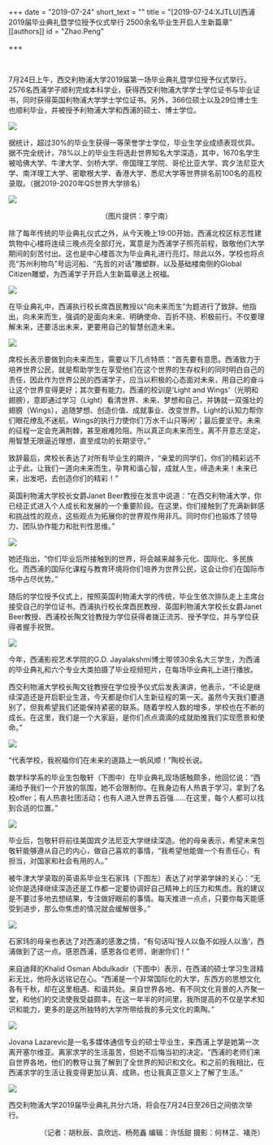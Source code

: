 +++
date = "2019-07-24"
short_text = ""
title = "[2019-07-24:XJTLU] ​西浦2019届毕业典礼暨学位授予仪式举行 2500余名毕业生开启人生新篇章"
[[authors]]
    id = "Zhao.Peng"

+++

<div itemscope="" itemtype="https://schema.org/VideoObject">	<script src="https://cdn.jwplayer.com/players/5McrFiDu-E0ryht7r.js">	</script></div><p>	<br></p><p>7月24日上午，西交利物浦大学2019届第一场毕业典礼暨学位授予仪式举行。2576名西浦学子顺利完成本科学业，获得西交利物浦大学学士学位证书与毕业证书，同时获得英国利物浦大学学士学位证书。另外，366位硕士以及29位博士生也顺利毕业，并被授予利物浦大学和西浦的硕士、博士学位。</p><p><img src="https://www.xjtlu.edu.cn/en/assets/images/news/2019/07/2019-graduation-ceremony-7.jpg"></p><p>据统计，超过30%的毕业生获得一等荣誉学士学位，毕业生学业成绩表现优异。据不完全统计，78%以上的毕业生将选赴世界知名大学深造，其中，1670名学生被哈佛大学、牛津大学、剑桥大学、帝国理工学院、哥伦比亚大学、宾夕法尼亚大学、南洋理工大学、密歇根大学、香港大学、悉尼大学等世界排名前100名的高校录取。（据2019-2020年QS世界大学排名）</p><p><img src="https://www.xjtlu.edu.cn/en/assets/images/news/2019/07/2019-graduation-ceremony.jpg"></p><p style="text-align: center;">（图片提供：李宁南）</p><p>除了每年传统的毕业典礼仪式之外，从今天晚上19:00开始，西浦北校区标志性建筑物中心楼将连续三晚点亮全部灯光，寓意是为西浦学子照亮前程，致敬他们大学期间的刻苦付出。这也是中心楼首次为毕业典礼进行亮灯。除此以外，学校也将点亮“苏州利物鸟”号运河船、“先哲的对话”雕塑群，以及基础楼南侧的Global Citizen雕塑，为西浦学子开启人生新篇章送上祝福。<br></p><p><img src="https://www.xjtlu.edu.cn/en/assets/images/news/2019/07/2019-graduation-ceremony-8.jpg"></p><p>在毕业典礼中，西浦执行校长席酉民教授以“向未来而生”为题进行了致辞。他指出，向未来而生，强调的是面向未来、明确使命、百折不挠、积极前行。不仅要理解未来，还要活出未来，更要用自己的智慧创造未来。</p><p><img src="https://www.xjtlu.edu.cn/en/assets/images/news/2019/07/2019-graduation-ceremony-1.jpg"></p><p>席校长表示要做到向未来而生，需要以下几点特质：“首先要有意愿。西浦致力于培养世界公民，就是帮助学生在享受他们在这个世界的生存权利的同时明白自己的责任，因此作为世界公民的西浦学子，应当以积极的心态面对未来，用自己的奋斗让这个世界变得更好；其次要有能力。西浦的校训是‘Light and Wings’（光明和翅膀），意即通过学习（Light）看清世界、未来、梦想和自己，并铸就一双强壮的翅膀（Wings），追随梦想、创造价值、成就事业、改变世界。Light的认知力帮你们眼花缭乱不迷航，Wings的执行力使你们‘万水千山只等闲’；最后要坚守。未来的征程一定会充满荆棘，甚至艰难险阻。所以真正向未来而生，离不开意志坚定，用智慧无限逼近理想，直至成功的长期坚守。”</p><p>致辞最后，席校长表达了对所有毕业生的期许，“亲爱的同学们，你们的精彩远不止于此，让我们一道向未来而生，孕育和谐心智，成就人生，缔造未来！未来已来，出发吧，去创造你们的精彩！”</p><p>英国利物浦大学校长女爵Janet Beer教授在发言中说道：“在西交利物浦大学，你已经正式进入个人成长和发展的一个重要阶段。在这里，你们接触到了充满新鲜感和挑战性的观点，这些观点为拓展你的世界观作用非凡。同时你们也锻炼了领导力、团队协作能力和批判性思维。”</p><p><img src="https://www.xjtlu.edu.cn/en/assets/images/news/2019/07/2019-graduation-ceremony-4.jpg"></p><p>她还指出，“你们毕业后所接触到的世界，将会越来越多元化、国际化、多民族化。而西浦的国际化课程与教育环境将你们培养为世界公民，这会让你们在国际市场中占尽优势。”</p><p>随后的学位授予仪式上，按照英国利物浦大学的传统，毕业生依次排队走上主席台接受自己的学位证书。西浦执行校长席酉民教授、英国利物浦大学校长女爵Janet Beer教授、西浦校长陶文铨教授为学位获得者拨正流苏、授予学位，并与学位获得者握手祝贺。</p><p><img src="https://www.xjtlu.edu.cn/en/assets/images/news/2019/07/2019-graduation-ceremony-5.jpg"></p><p>今年，西浦影视艺术学院的G.D. Jayalakshmi博士带领30余名大三学生，为西浦的毕业典礼和六个专业大类拍摄了毕业视频短片，在每场毕业典礼上进行播放。</p><p>西交利物浦大学校长陶文铨教授在学位授予仪式后发表演讲，他表示，“不论是继续深造还是开启职业生涯，今天都是你们人生新征程的第一天。虽然今天我们要道别了，但我希望我们还能保持紧密的联系。随着学校人数的增多，学校也在不断的成长。在这里，我们是一个大家庭，是你们点点滴滴的成就助推我们实现愿景和使命。”</p><p><img src="https://www.xjtlu.edu.cn/en/assets/images/news/2019/07/2019-graduation-ceremony-6.jpg"></p><p>“代表学校，我祝福你们在未来的道路上一帆风顺！”陶校长说。</p><p>数学科学系的毕业生包敬轩（下图中）在毕业典礼现场感触颇多，他回忆说：“西浦给予我们一个开放的氛围，她不会限制你。在我身边有人热衷于学习，拿到了名校offer；有人热衷社团活动；也有人进入世界五百强……在这里，每个人都可以找到合适的位置。”</p><p><img src="https://www.xjtlu.edu.cn/en/assets/images/news/2019/07/2019-graduation-ceremony-bao.jpg"></p><p>毕业后，包敬轩将前往美国宾夕法尼亚大学继续深造。他的母亲表示，希望未来包敬轩能够遵从自己的内心，做自己喜欢的事情，“我希望他能做一个有责任心，有担当，对国家和社会有用的人。”</p><p>被牛津大学录取的英语系毕业生石家玮（下图左）表达了对学弟学妹的关心：“无论你是选择继续深造还是工作都一定要协调好自己精神上的压力和焦虑。我的建议是不要过多地去想结果，专注做好眼前的事情。每天推进一点点，只要你每天能感受到进步，那么你焦虑的情况就会缓解很多。”</p><p><img src="https://www.xjtlu.edu.cn/en/assets/images/news/2019/07/2019-graduation-ceremony-shi.jpg"></p><p>石家玮的母亲也表达了对西浦的感激之情，“有句话叫‘授人以鱼不如授人以渔’，西浦做到了这一点。感恩西浦，感恩各位老师，谢谢你们！”</p><p>来自迪拜的Khalid Osman Abdulkadir（下图中）表示，在西浦的硕士学习生涯精彩无比，他将永远铭记在心。“西浦是一个非常国际化的大学，东西方的思想文化各有千秋，却在这里相遇、和谐共处。来自世界各地、有不同文化背景的人齐聚一堂，和他们的交流使我受益颇丰。在这一年半的时间里，我所提高的不仅是学术知识和能力，更多的是这所独特的大学所带给我的多元文化的熏陶。”</p><p><img src="https://www.xjtlu.edu.cn/en/assets/images/news/2019/07/2019-graduation-ceremony-Khalid.jpg"></p><p>Jovana Lazarevic是一名多媒体通信专业的硕士毕业生，来西浦上学是她第一次离开塞尔维亚。离家求学的生活虽苦，但她不后悔当初的决定。“西浦的老师们来自世界各地，他们的教导让我了解到了全世界的知识和文化。和之前的我相比，在西浦求学的生活让我变得更加认真、成熟，也让我真正意义上了解了生活。”</p><p><img src="https://www.xjtlu.edu.cn/en/assets/images/news/2019/07/2019-graduation-ceremony-Jovana.jpg"></p><p>西交利物浦大学2019届毕业典礼共分六场，将会在7月24日至26日之间依次举行。</p><p style="text-align: right;">（记者：胡秋辰、袁欣远、杨苑鑫 编辑：许恬甜 摄影：何林芷、褚尧）</p>			
